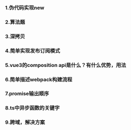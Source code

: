 ### 1.伪代码实现new

### 2.算法题

### 3.深拷贝

### 4.简单实现发布订阅模式

### 5.vue3的composition api是什么？有什么优势，用法

### 6.简单描述webpack构建流程

### 7.promise输出顺序

### 8.ts中异步函数的关键字

### 9.跨域，解决方案